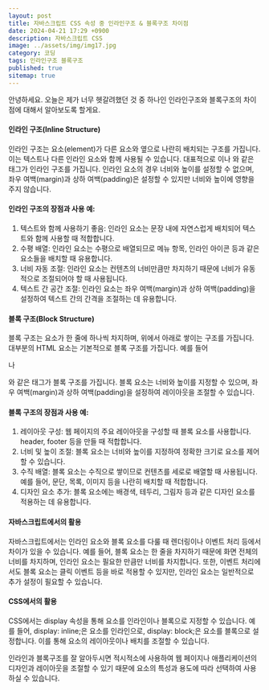 ```yaml
---
layout: post
title: 자바스크립트 CSS 속성 중 인라인구조 & 블록구조 차이점
date: 2024-04-21 17:29 +0900
description: 자바스크립트 CSS
image: ../assets/img/img17.jpg
category: 코딩
tags: 인라인구조 블록구조
published: true
sitemap: true
---
```


안녕하세요. 오늘은 제가 너무 헷갈려했던 것 중 하나인 인라인구조와 블록구조의 차이점에 대해서 알아보도록 할게요.

#### 인라인 구조(Inline Structure)

인라인 구조는 요소(element)가 다른 요소와 옆으로 나란히 배치되는 구조를 가집니다. 이는 텍스트나 다른 인라인 요소와 함께 사용될 수 있습니다. 대표적으로 <span>이나 <a>와 같은 태그가 인라인 구조를 가집니다. 인라인 요소의 경우 너비와 높이를 설정할 수 없으며, 좌우 여백(margin)과 상하 여백(padding)은 설정할 수 있지만 너비와 높이에 영향을 주지 않습니다.

#### 인라인 구조의 장점과 사용 예:
1. 텍스트와 함께 사용하기 좋음: 인라인 요소는 문장 내에 자연스럽게 배치되어 텍스트와 함께 사용할 때 적합합니다.
2. 수평 배열: 인라인 요소는 수평으로 배열되므로 메뉴 항목, 인라인 아이콘 등과 같은 요소들을 배치할 때 유용합니다.
3. 너비 자동 조절: 인라인 요소는 컨텐츠의 너비만큼만 차지하기 때문에 너비가 유동적으로 조절되어야 할 때 사용됩니다.
4. 텍스트 간 공간 조절: 인라인 요소는 좌우 여백(margin)과 상하 여백(padding)을 설정하여 텍스트 간의 간격을 조절하는 데 유용합니다.

#### 블록 구조(Block Structure)

블록 구조는 요소가 한 줄에 하나씩 차지하며, 위에서 아래로 쌓이는 구조를 가집니다. 대부분의 HTML 요소는 기본적으로 블록 구조를 가집니다. 예를 들어 <div>나 <p>와 같은 태그가 블록 구조를 가집니다. 블록 요소는 너비와 높이를 지정할 수 있으며, 좌우 여백(margin)과 상하 여백(padding)을 설정하여 레이아웃을 조절할 수 있습니다.

#### 블록 구조의 장점과 사용 예:
1. 레이아웃 구성: 웹 페이지의 주요 레이아웃을 구성할 때 블록 요소를 사용합니다. header, footer 등을 만들 때 적합합니다.
2. 너비 및 높이 조절: 블록 요소는 너비와 높이를 지정하여 정확한 크기로 요소를 제어할 수 있습니다.
3. 수직 배열: 블록 요소는 수직으로 쌓이므로 컨텐츠를 세로로 배열할 때 사용됩니다. 예를 들어, 문단, 목록, 이미지 등을 나란히 배치할 때 적합합니다.
4. 디자인 요소 추가: 블록 요소에는 배경색, 테두리, 그림자 등과 같은 디자인 요소를 적용하는 데 유용합니다.

#### 자바스크립트에서의 활용

자바스크립트에서는 인라인 요소와 블록 요소를 다룰 때 렌더링이나 이벤트 처리 등에서 차이가 있을 수 있습니다. 예를 들어, 블록 요소는 한 줄을 차지하기 때문에 화면 전체의 너비를 차지하며, 인라인 요소는 필요한 만큼만 너비를 차지합니다. 또한, 이벤트 처리에서도 블록 요소는 클릭 이벤트 등을 바로 적용할 수 있지만, 인라인 요소는 일반적으로 추가 설정이 필요할 수 있습니다.

#### CSS에서의 활용

CSS에서는 display 속성을 통해 요소를 인라인이나 블록으로 지정할 수 있습니다. 예를 들어, display: inline;은 요소를 인라인으로, display: block;은 요소를 블록으로 설정합니다. 이를 통해 요소의 레이아웃이나 배치를 조절할 수 있습니다.

인라인과 블록구조를 잘 알아두시면
적시적소에 사용하여 웹 페이지나 애플리케이션의 디자인과 레이아웃을 조절할 수 있기 때문에 요소의 특성과 용도에 따라 선택하여 사용하실 수 있습니다.

